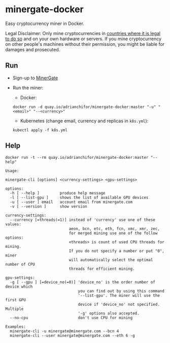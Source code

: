 # minergate-docker

Easy cryptocurrency miner in Docker.

Legal Disclaimer: Only mine cryptocurrencies in [countries where it is legal to do so](https://en.wikipedia.org/wiki/Legality_of_bitcoin_by_country_or_territory) and on your own hardware or servers. If you mine cryptocurrency on other people's machines without their permission, you might be liable for damages and prosecuted.

## Run

- Sign-up to [MinerGate](https://minergate.com/a/7b8d65654da0aff9698b38af)
- Run the miner:
  - Docker:

  ```
  docker run -d quay.io/adrianchifor/minergate-docker:master "-u" "<email>" "--<currency>"
  ```
  - Kubernetes (change email, currency and replicas in `k8s.yml`):

  ```
  kubectl apply -f k8s.yml
  ```

## Help
```
docker run -t --rm quay.io/adrianchifor/minergate-docker:master "--help"
```
```
Usage:

minergate-cli [options] <currency-settings> <gpu-settings>

options:
  -h [ --help ]         produce help message
  -l [ --list-gpu ]     shows the list of available GPU devices
  -u [ --user ] email   account email from minergate.com
  -v [ --version ]      show version

currency-settings:
  --currency [=threads(=1)] instead of 'currency' use one of these values:
                            aeon, bcn, etc, eth, fcn, xmc, xmr, zec,
                            for merged mining use one of the follow options:
                            <threads> is count of used CPU threads for mining.
                            If you do not specify a number or put "0", miner
                            will automatically select the optimal number of CPU
                            threads for efficient mining.

gpu-settings:
  -g [ --gpu ] [=device_no(=0)] 'device_no' is the order number of device which
                                you can find out by using this command
                                '--list-gpu'. The miner will use the first GPU
                                device if 'device_no' not specified. Multiple
                                '-g' options also accepted.
  --no-cpu                      don't use CPU for mining

Examples:
  minergate-cli -u minergate@minergate.com --bcn 4
  minergate-cli --user minergate@minergate.com --eth 6 -g
```
